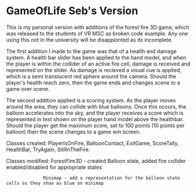 # GameOfLife Seb's Version

This is my personal version with additions of the forest fire 3D game, which was released to the students of VR MSC as broken code example. Any one using this not in the university will be disappionted as its incomplete.

The first addition I made to the game was that of a health and damage system. A health bar slider has been applied to the hand model, and when the player is within the collider of an active fire cell, damage is received and represented on the slider. As damage is recieved a visual cue is applied, which is a semi translucent red sphere around the camera. Should the player's health reach zero, then the game ends and changes scene to a game over scene.

The second addition applied is a scoring system. As the player moves around the area, they can collide with blue balloons. Once this occurs, the balloon accelerates into the sky, and the player receives a score which is represented in text shown on the player hand model above the healthbar. Should the player get the maximum score, set to 100 points (10 points per balloon) then the scene changes to a game win screen.

Classes created: PlayerIsOnFire, BalloonContact, ExitGame, ScoreTally, HealthBar, TryAgain, StillInTheFire.

Classes modified: ForestFire3D - created Balloon state, added fire collider enabled/disabled for appropriate states

                  Minimap - add a representation for the balloon state cells so they show as blue on minimap
